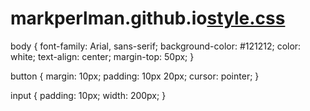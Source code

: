 # markperlman.github.io[style.css](https://github.com/user-attachments/files/23267607/style.css)
body {
  font-family: Arial, sans-serif;
  background-color: #121212;
  color: white;
  text-align: center;
  margin-top: 50px;
}

button {
  margin: 10px;
  padding: 10px 20px;
  cursor: pointer;
}

input {
  padding: 10px;
  width: 200px;
}
